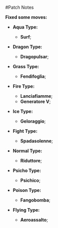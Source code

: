 #Patch Notes

**Fixed some moves:**
- **Aqua Type:**
  - **Surf**;
   
- **Dragon Type:**
  - **Dragopulsar**;
   
- **Grass Type:**
  - **Fendifoglia**;
  
- **Fire Type:**
  - **Lanciafiamme**;
  - **Generatore V**;
 
- **Ice Type:**
  - **Geloraggio**;

- **Fight Type:**
  - **Spadasolenne**;
  
- **Normal Type:**
  - **Riduttore**;
  
- **Psicho Type:**
  - **Psichico**;
  
- **Poison Type:**
  - **Fangobomba**;
  
- **Flying Type:**
  - **Aeroassalto**;